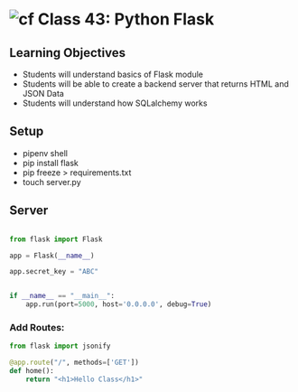 # ![cf](http://i.imgur.com/7v5ASc8.png) Class 43: Python Flask

## Learning Objectives

- Students will understand basics of Flask module
- Students will be able to create a backend server that returns HTML and JSON Data
- Students will understand how SQLalchemy works

## Setup

- pipenv shell
- pip install flask
- pip freeze > requirements.txt
- touch server.py


## Server

``` python

from flask import Flask

app = Flask(__name__)

app.secret_key = "ABC"


if __name__ == "__main__":
	app.run(port=5000, host='0.0.0.0', debug=True)

```

### Add Routes:

```python
from flask import jsonify

@app.route("/", methods=['GET'])
def home():
    return "<h1>Hello Class</h1>"
```